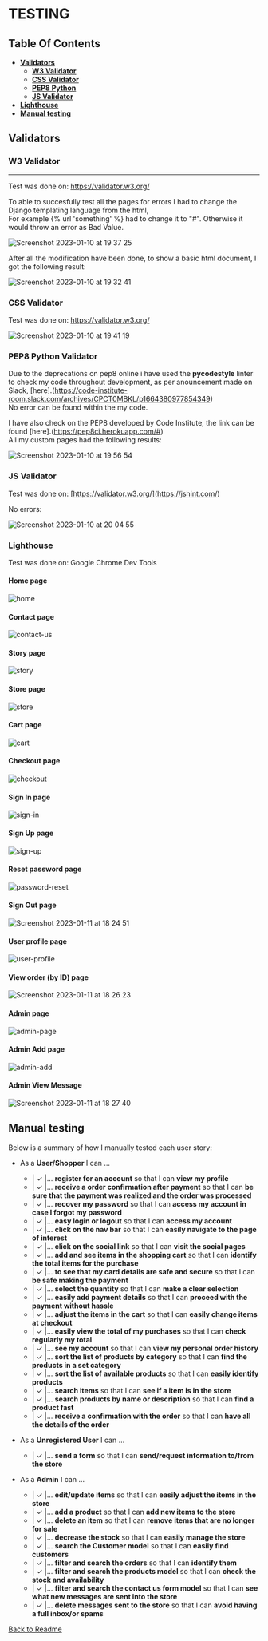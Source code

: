 # **TESTING**

## **Table Of Contents**
* [**Validators**](#validators)
  * [**W3 Validator**](#w3-validator)
  * [**CSS Validator**](#css-validator)
  * [**PEP8 Python**](#pep8-python-validator)
  * [**JS Validator**](#js-validator)
* [**Lighthouse**](#lighthouse)
* [**Manual testing**](#manual-testing)


## **Validators**

### **W3 Validator**
------------

Test was done on: https://validator.w3.org/

To able to succesfully test all the pages for errors I had to change the Django templating language from the html,\
For example {% url 'something' %} had to change it to "#". Otherwise it would throw an error as Bad Value.

![Screenshot 2023-01-10 at 19 37 25](https://user-images.githubusercontent.com/91877102/211634559-1ce91656-d4a7-43ce-885d-759f973c0de6.png)

After all the modification have been done, to show a basic html document, I got the following result:

![Screenshot 2023-01-10 at 19 32 41](https://user-images.githubusercontent.com/91877102/211634626-5d0156fd-5124-442e-9ff0-eee9fe50c577.png)

### **CSS Validator**
Test was done on: https://validator.w3.org/

![Screenshot 2023-01-10 at 19 41 19](https://user-images.githubusercontent.com/91877102/211635165-9e41e65b-5d78-44d0-b8ff-0d6577dd9277.png)

### **PEP8 Python Validator**
Due to the deprecations on pep8 online i have used the **pycodestyle** linter to check my code throughout development,
as per anouncement made on Slack, [here].(https://code-institute-room.slack.com/archives/CPCT0MBKL/p1664380977854349) \
No error can be found within the my code.

I have also check on the PEP8 developed by Code Institute, the link can be found [here].(https://pep8ci.herokuapp.com/#) \
All my custom pages had the following results:

![Screenshot 2023-01-10 at 19 56 54](https://user-images.githubusercontent.com/91877102/211637903-1dc8e5c1-433d-4b64-aac9-aba8b20b4bfa.png)

### **JS Validator**

Test was done on: [https://validator.w3.org/](https://jshint.com/)

No errors:

![Screenshot 2023-01-10 at 20 04 55](https://user-images.githubusercontent.com/91877102/211639270-0eee795e-6eaa-4c0a-8a9c-2708cd1492f5.png)

### **Lighthouse**

Test was done on: Google Chrome Dev Tools

#### **Home page**

![home](https://user-images.githubusercontent.com/91877102/211873904-1434c323-b3fa-47fa-808b-b500eb2b0b3e.png)

#### **Contact page**

![contact-us](https://user-images.githubusercontent.com/91877102/211873933-a6c77401-5fbe-46ff-8a0a-4f4517ea3967.png)

#### **Story page**

![story](https://user-images.githubusercontent.com/91877102/211873954-34c39ee0-1fcd-4ba6-87cc-57d44e1092d5.png)

#### **Store page**

![store](https://user-images.githubusercontent.com/91877102/211873990-c7a5152d-95d5-4186-bce4-03cb719a65e4.png)

#### **Cart page**

![cart](https://user-images.githubusercontent.com/91877102/211874015-b90e3dcd-27c5-478a-b0bc-e2333146a7d1.png)

#### **Checkout page**

![checkout](https://user-images.githubusercontent.com/91877102/211874029-6e354688-5ecb-4eb1-8641-b81db3fbde17.png)

#### **Sign In page**

![sign-in](https://user-images.githubusercontent.com/91877102/211874049-4b390194-fffb-41b7-bccd-c3d3f969f67f.png)

#### **Sign Up page**

![sign-up](https://user-images.githubusercontent.com/91877102/211874079-c721dba0-43f9-4fc7-b639-01bb82855f64.png)

#### **Reset password page**

![password-reset](https://user-images.githubusercontent.com/91877102/211874121-8cc973e2-cbf3-45be-8add-3775d7a16736.png)

#### **Sign Out page**

![Screenshot 2023-01-11 at 18 24 51](https://user-images.githubusercontent.com/91877102/211874630-1c4f20bf-e413-4032-b6c7-5d230ff1f40f.png)

#### **User profile page**

![user-profile](https://user-images.githubusercontent.com/91877102/211874156-17f66b71-8599-4d09-8537-3c30d25b25a9.png)

#### **View order (by ID) page**

![Screenshot 2023-01-11 at 18 26 23](https://user-images.githubusercontent.com/91877102/211875000-73bd1227-f872-4ac1-9707-5d0220e56aab.png)

#### **Admin page**

![admin-page](https://user-images.githubusercontent.com/91877102/211874190-5597a6a0-815a-48cd-b885-a691736d5be0.png)

#### **Admin Add page**

![admin-add](https://user-images.githubusercontent.com/91877102/211874270-bd51fafc-0930-40fe-ad9d-fe674f49d05f.png)

#### **Admin View Message**

![Screenshot 2023-01-11 at 18 27 40](https://user-images.githubusercontent.com/91877102/211875932-1514ae62-1035-4aff-bcd6-b35c67770309.png)

## Manual testing
Below is a summary of how I manually tested each user story:
* As a **User/Shopper** I can ...
  * | &check; |... **register for an account** so that I can **view my profile**
  * | &check; |... **receive a order confirmation after payment** so that I can **be sure that the payment was realized and the order was processed**
  * | &check; |... **recover my password** so that I can **access my account in case I forgot my password**
  * | &check; |... **easy login or logout** so that I can **access my account**
  * | &check; |... **click on the nav bar** so that I can **easily navigate to the page of interest**
  * | &check; |... **click on the social link** so that I can **visit the social pages**
  * | &check; |... **add and see items in the shopping cart** so that I can **identify the total items for the purchase**
  * | &check; |... **to see that my card details are safe and secure** so that I can **be safe making the payment**
  * | &check; |... **select the quantity** so that I can **make a clear selection**
  * | &check; |... **easily add payment details** so that I can **proceed with the payment without hassle**
  * | &check; |... **adjust the items in the cart** so that I can **easily change items at checkout**
  * | &check; |... **easily view the total of my purchases** so that I can **check regularly my total**
  * | &check; |... **see my account** so that I can **view my personal order history**
  * | &check; |... **sort the list of products by category** so that I can **find the products in a set category**
  * | &check; |... **sort the list of available products** so that I can **easily identify products**
  * | &check; |... **search items** so that I can **see if a item is in the store**
  * | &check; |... **search products by name or description** so that I can **find a product fast**
  * | &check; |... **receive a confirmation with the order** so that I can **have all the details of the order**

* As a **Unregistered User** I can ...
  * | &check; |... **send a form** so that I can **send/request information to/from the store**

* As a **Admin** I can ...
  * | &check; |... **edit/update items** so that I can **easily adjust the items in the store**
  * | &check; |... **add a product** so that I can **add new items to the store**
  * | &check; |... **delete an item** so that I can **remove items that are no longer for sale**
  * | &check; |... **decrease the stock** so that I can **easily manage the store**
  * | &check; |... **search the Customer model** so that I can **easily find customers**
  * | &check; |... **filter and search the orders** so that I can **identify them**
  * | &check; |... **filter and search the products model** so that I can **check the stock and availability**
  * | &check; |... **filter and search the contact us form model** so that I can **see what new messages are sent into the store**
  * | &check; |... **delete messages sent to the store** so that I can **avoid having a full inbox/or spams**


[Back to Readme](README.md)

